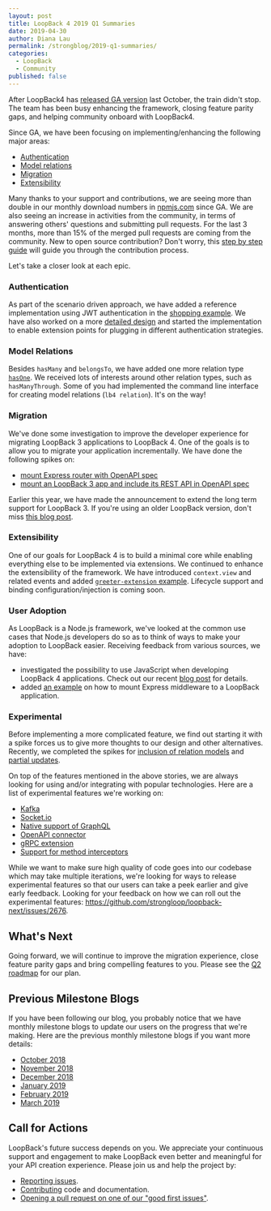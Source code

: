 ```yaml
---
layout: post
title: LoopBack 4 2019 Q1 Summaries
date: 2019-04-30
author: Diana Lau
permalink: /strongblog/2019-q1-summaries/
categories:
  - LoopBack
  - Community
published: false  
---
```


After LoopBack4 has [released GA version](https://strongloop.com/strongblog/loopback-4-ga) last October, the train didn't stop. The team has been busy enhancing the framework, closing feature parity gaps, and helping community onboard with LoopBack4.

Since GA, we have been focusing on implementing/enhancing the following major areas: 
- [Authentication](#authentication)
- [Model relations](#model-relations)
- [Migration](#migration)
- [Extensibility](#extensibility)

Many thanks to your support and contributions, we are seeing more than double in our monthly download numbers in [npmjs.com](https://www.npmjs.com/) since GA. We are also seeing an increase in activities from the community, in terms of answering others' questions and submitting pull requests. For the last 3 months, more than 15% of the merged pull requests are coming from the community. New to open source contribution? Don't worry, this [step by step guide](https://loopback.io/doc/en/lb4/submitting_a_pr.html) will guide you through the contribution process.

<!--more-->
Let's take a closer look at each epic. 

### Authentication
As part of the scenario driven approach, we have added a reference implementation using JWT authentication in the [shopping example](https://github.com/strongloop/loopback4-example-shopping). We have also worked on a more [detailed design](https://github.com/strongloop/loopback-next/tree/master/packages/authentication/docs) and started the implementation to enable extension points for plugging in different authentication strategies.

### Model Relations

Besides `hasMany` and `belongsTo`, we have added one more relation type [`hasOne`](https://loopback.io/doc/en/lb4/hasOne-relation.html). We received lots of interests around other relation types, such as `hasManyThrough`.  Some of you had implemented the command line interface for creating model relations (`lb4 relation`).  It's on the way! 

### Migration

We've done some investigation to improve the developer experience for migrating LoopBack 3 applications to LoopBack 4.  One of the goals is to allow you to migrate your application incrementally.  We have done the following spikes on:
- [mount Express router with OpenAPI spec](https://github.com/strongloop/loopback-next/issues/2389)
- [mount an LoopBack 3 app and include its REST API in OpenAPI spec](https://github.com/strongloop/loopback-next/issues/2318)

Earlier this year, we have made the announcement to extend the long term support for LoopBack 3.  If you're using an older LoopBack version, don't miss [this blog post](https://strongloop.com/strongblog/lb3-extended-lts/). 


### Extensibility

One of our goals for LoopBack 4 is to build a minimal core while enabling everything else to be implemented via extensions. We continued to enhance the extensibility of the framework. We have introduced `context.view` and related events and added [`greeter-extension` example](https://github.com/strongloop/loopback-next/tree/master/examples/greeter-extension).  Lifecycle support and binding configuration/injection is coming soon. 

### User Adoption

As LoopBack is a Node.js framework, we've looked at the common use cases that Node.js developers do so as to think of ways to make your adoption to LoopBack easier. Receiving feedback from various sources, we have:
- investigated the possibility to use JavaScript when developing LoopBack 4 applications. Check out our recent [blog post](https://strongloop.com/strongblog/loopback4-javascript-experience/) for details.
- added [an example](https://github.com/strongloop/loopback-next/tree/master/examples/express-composition) on how to mount Express middleware to a LoopBack application.


### Experimental

Before implementing a more complicated feature, we find out starting it with a spike forces us to give more thoughts to our design and other alternatives.  Recently, we completed the spikes for [inclusion of relation models](add-link) and [partial updates](add-link).

On top of the features mentioned in the above stories, we are always looking for using and/or integrating with popular technologies.  Here are a list of experimental features we're working on:

- [Kafka](https://github.com/strongloop/loopback4-example-kafka)
- [Socket.io](https://github.com/strongloop/loopback-next/pull/2648)
- [Native support of GraphQL](https://github.com/strongloop/loopback-next/pull/2670)
- [OpenAPI connector](https://github.com/strongloop/loopback-connector-openapi/pull/2)
- [gRPC extension](https://github.com/strongloop/loopback4-extension-grpc)
- [Support for method interceptors](https://github.com/strongloop/loopback-next/pull/2687)

While we want to make sure high quality of code goes into our codebase which may take multiple iterations, we're looking for ways to release experimental features so that our users can take a peek earlier and give early feedback. Looking for your feedback on how we can roll out the experimental features: https://github.com/strongloop/loopback-next/issues/2676.

## What's Next
Going forward, we will continue to improve the migration experience, close feature parity gaps and bring compelling features to you.  Please see the [Q2 roadmap](add-link) for our plan.


## Previous Milestone Blogs

If you have been following our blog, you probably notice that we have monthly milestone blogs to update our users on the progress that we're making. Here are the previous monthly milestone blogs if you want more details:
- [October 2018](https://strongloop.com/strongblog/loopback-4-october-2018-milestone/)
- [November 2018](https://strongloop.com/strongblog/november-2018-milestone/)
- [December 2018](https://strongloop.com/strongblog/december-2018-milestone/)
- [January 2019](https://strongloop.com/strongblog/january-2019-milestone/)
- [February 2019](https://strongloop.com/strongblog/february-2019-milestone/)
- [March 2019](https://strongloop.com/strongblog/march-2019-milestone/)


## Call for Actions

LoopBack's future success depends on you. We appreciate your continuous support and engagement to make LoopBack even better and meaningful for your API creation experience. Please join us and help the project by:

- [Reporting issues](https://github.com/strongloop/loopback-next/issues).
- [Contributing](https://github.com/strongloop/loopback-next/blob/master/docs/CONTRIBUTING.md)
  code and documentation.
- [Opening a pull request on one of our "good first issues"](https://github.com/strongloop/loopback-next/labels/good%20first%20issue).
